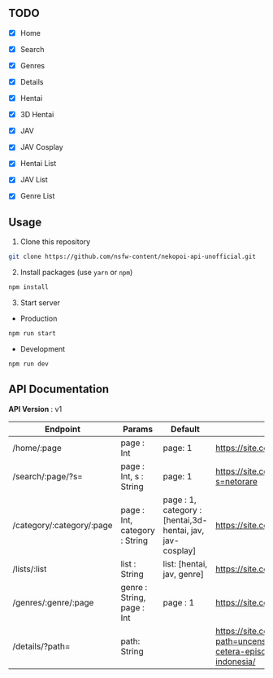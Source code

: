 ## TODO

- [x] Home
- [x] Search
- [x] Genres
- [x] Details
- [x] Hentai
- [x] 3D Hentai
- [x] JAV
- [x] JAV Cosplay
- [x] Hentai List
- [x] JAV List
- [x] Genre List
  

## Usage

1. Clone this repository

```bash
git clone https://github.com/nsfw-content/nekopoi-api-unofficial.git
```

2. Install packages (use `yarn` or `npm`)

```bash
npm install
```

3. Start server

- Production

```bash
npm run start
```

- Development

```bash
npm run dev
```

## API Documentation

**API Version** : v1

| Endpoint                  | Params                        | Default                                                   | Example                                                                                            |
| ------------------------- | ----------------------------- | --------------------------------------------------------- | -------------------------------------------------------------------------------------------------- |
| /home/:page               | page : Int                    | page: 1                                                   | https://site.com/api/home/1                                                                        |
| /search/:page/?s=         | page : Int, s : String        | page: 1                                                   | https://site.com/api/search/1/?s=netorare                                                          |
| /category/:category/:page | page : Int, category : String | page : 1, category : [hentai,3d-hentai, jav, jav-cosplay] | https://site.com/api/category/hentai/1                                                             |
| /lists/:list              | list : String                 | list: [hentai, jav, genre]                                | https://site.com/api/lists/genre                                                                   |
| /genres/:genre/:page      | genre : String, page : Int    | page : 1                                                  | https://site.com/api/genres/netorare/2                                                             |
| /details/?path=           | path: String                  |                                                           | https://site.com/api/details?path=uncensored-junjou-shoujo-et-cetera-episode-1-subtitle-indonesia/ |  |  |


